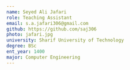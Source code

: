 ```yaml
---
name: Seyed Ali Jafari
role: Teaching Assistant
email: s.a.jafari306@gmail.com
github: https://github.com/saj306
photo: jafari.jpg
university: Sharif University of Technology
degree: BSc
ent_year: 1400
major: Computer Engineering
---
```


